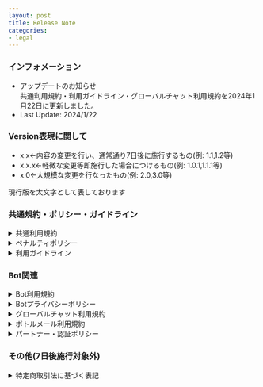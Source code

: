 ```yaml
---
layout: post
title: Release Note
categories:
- legal
---
```

### インフォメーション

- アップデートのお知らせ<br>共通利用規約・利用ガイドライン・グローバルチャット利用規約を2024年1月22日に更新しました。
- Last Update: 2024/1/22

### Version表現に関して

- x.x←内容の変更を行い、通常通り7日後に施行するもの(例: 1.1,1.2等)
- x.x.x←軽微な変更等即施行した場合につけるもの(例: 1.0.1,1.1.1等)
- x.0←大規模な変更を行なったもの(例: 2.0,3.0等)

現行版を太文字として表しております

### 共通規約・ポリシー・ガイドライン

<details><summary>共通利用規約</summary>

<b>Version 1.0.4 (2024/1/22) 禁止事項における表現の一部変更</b><br>
<s>Version 1.0.3 (2023/12/4) 名称変更</s><br>
<s>Version 1.0.2 (2023/10/1) 内部アプリケーション変更による軽微な変更</s><br>
<s>Version 1.0.1 (2023/6/28) 表現の一部修正、リンク切れの修正</s><br>
<s>Version 1.0 (2023/5/14) 初期リリース</s>
</details>

<details><summary>ペナルティポリシー</summary>

<b>Version 1.1 (2023/12/4) ペナルティ種類の追加(注意・警告の間に新ペナルティを追加)・一時利用停止の期間見直し・規約名称変更に伴う修正</b><br>
<s>Version 1.0 (2023/5/14) 初期リリース</s>
</details>

<details><summary>利用ガイドライン</summary>

<b>Version 1.0.1 (2024/1/22) グローバルチャット利用規約変更による内容追加・共通利用規約の表現一部変更を適用</b>
<s>Version 1.0 (2023/12/4) 初期リリース</s><br>
利用ガイドラインは複数の規約をまとめたものとなるためいかなるバージョンにおいても7日後施行の対象外とします
</details>

### Bot関連

<details><summary>Bot利用規約</summary>

<b>Version 1.0.2 (2023/12/4) 規約名称変更に伴う修正</b><br>
<s>Version 1.0.1 (2023/6/28) リンク切れの修正</s><br>
<s>Version 1.0 (2023/5/14) 初期リリース</s>
</details>

<details><summary>Botプライバシーポリシー</summary>

<b>Version 1.0.3 (2023/12/4) 規約名称変更に伴う修正</b><br>
<s>Version 1.0.2 (2023/10/1) 内部アプリケーション変更による軽微な変更</s><br>
<s>Version 1.0.1 (2023/6/28) リンク切れの修正</s><br>
<s>Version 1.0 (2023/5/14) 初期リリース</s>
</details>

<details><summary>グローバルチャット利用規約</summary>

<b>Version 1.1.2 (2024/1/22) 特例措置に関する記載を追加</b><br>
<s>Version 1.1.1 (2023/12/4) 規約名称変更に伴う修正</s><br>
<s>Version 1.1 (2023/6/28) 禁止事項の追加、表現の一部修正</s><br>
<s>Version 1.0 (2023/5/14) 初期リリース</s>
</details>

<details><summary>ボトルメール利用規約</summary>

<b>Version 1.0 (2024/2/13) 初期リリース</b>
</details>

<details><summary>パートナー・認証ポリシー</summary>

<b>Version 1.0.1 (2023/12/4) 規約名称変更に伴う修正</b><br>
<s>Version 1.0 (2023/5/14) 初期リリース</s>
</details>

### その他(7日後施行対象外)

<details><summary>特定商取引法に基づく表記</summary>

<b>Version 1.1 (2023/12/2) 決済方法追加に向けた内容アップデート</b><br>
<s>Version 1.0.1 (2023/6/28) ページ設定の変更(内容は一切変更ありません)</s><br>
<s>Version 1.0 (2023/5/14) 初期リリース</s>
</details>
